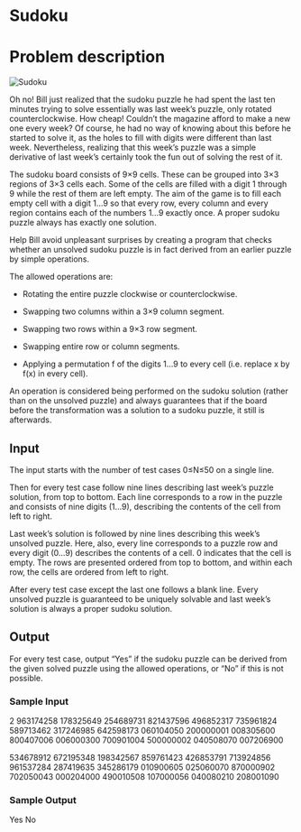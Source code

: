 # Sudoku

<h1>Problem description</h1>

![Sudoku](https://open.kattis.com/problemimage?problem=sudoku&img=/en/img-0001.png "Sudoku")

Oh no! Bill just realized that the sudoku puzzle he had spent the last ten minutes trying to solve essentially was last week’s puzzle, only rotated counterclockwise. How cheap! Couldn’t the magazine afford to make a new one every week? Of course, he had no way of knowing about this before he started to solve it, as the holes to fill with digits were different than last week. Nevertheless, realizing that this week’s puzzle was a simple derivative of last week’s certainly took the fun out of solving the rest of it.

The sudoku board consists of 9×9 cells. These can be grouped into 3×3 regions of 3×3 cells each. Some of the cells are filled with a digit 1 through 9 while the rest of them are left empty. The aim of the game is to fill each empty cell with a digit 1…9 so that every row, every column and every region contains each of the numbers 1…9 exactly once. A proper sudoku puzzle always has exactly one solution.

Help Bill avoid unpleasant surprises by creating a program that checks whether an unsolved sudoku puzzle is in fact derived from an earlier puzzle by simple operations.

The allowed operations are:

* Rotating the entire puzzle clockwise or counterclockwise.

* Swapping two columns within a 3×9 column segment.

* Swapping two rows within a 9×3 row segment.

* Swapping entire row or column segments.

* Applying a permutation f of the digits 1…9 to every cell (i.e. replace x by f(x) in every cell).

An operation is considered being performed on the sudoku solution (rather than on the unsolved puzzle) and always guarantees that if the board before the transformation was a solution to a sudoku puzzle, it still is afterwards.

<h2>Input</h2>

The input starts with the number of test cases 0≤N≤50 on a single line.

Then for every test case follow nine lines describing last week’s puzzle solution, from top to bottom. Each line corresponds to a row in the puzzle and consists of nine digits (1…9), describing the contents of the cell from left to right.

Last week’s solution is followed by nine lines describing this week’s unsolved puzzle. Here, also, every line corresponds to a puzzle row and every digit (0…9) describes the contents of a cell. 0 indicates that the cell is empty. The rows are presented ordered from top to bottom, and within each row, the cells are ordered from left to right.

After every test case except the last one follows a blank line. Every unsolved puzzle is guaranteed to be uniquely solvable and last week’s solution is always a proper sudoku solution.

<h2>Output</h2>

For every test case, output “Yes” if the sudoku puzzle can be derived from the given solved puzzle using the allowed operations, or “No” if this is not possible.


<h3>Sample Input</h3>

2
963174258
178325649
254689731
821437596
496852317
735961824
589713462
317246985
642598173
060104050
200000001
008305600
800407006
006000300
700901004
500000002
040508070
007206900

534678912
672195348
198342567
859761423
426853791
713924856
961537284
287419635
345286179
010900605
025060070
870000902
702050043
000204000
490010508
107000056
040080210
208001090

<h3>Sample Output</h3>
	
Yes
No
